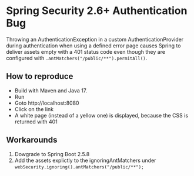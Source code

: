 # Spring Security 2.6+ Authentication Bug

Throwing an AuthenticationException in a custom AuthenticationProvider during authentication when
using a defined error page causes Spring to deliver assets empty with a 401 status code even though they are configured
with `.antMatchers("/public/**").permitAll()`.

## How to reproduce

* Build with Maven and Java 17.
* Run
* Goto http://localhost:8080
* Click on the link
* A white page (instead of a yellow one) is displayed, because the CSS is returned with 401

## Workarounds
1. Dowgrade to Spring Boot 2.5.8
2. Add the assets explictly to the ignoringAntMatchers under `webSecurity.ignoring().antMatchers("/public/**");`
